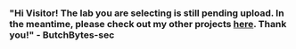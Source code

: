 ### "Hi Visitor! The lab you are selecting is still pending upload. In the meantime, please check out my other projects [here](https://github.com/ButchBytes-sec/ButchBytes-sec/tree/main). Thank you!" - ButchBytes-sec

